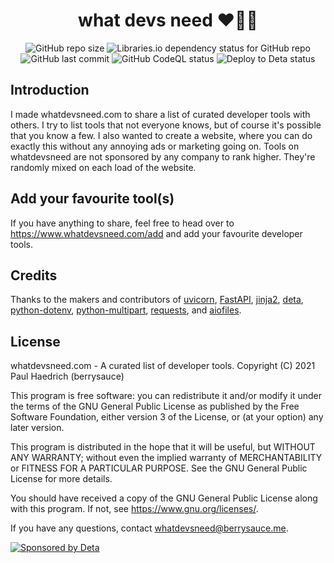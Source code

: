 <h1 align="center">what devs need ❤👨‍💻</h1>
<p align="center">
  <img alt="GitHub repo size" src="https://img.shields.io/github/repo-size/berrysauce/whatdevsneed">
  <img alt="Libraries.io dependency status for GitHub repo" src="https://img.shields.io/librariesio/github/berrysauce/whatdevsneed">
  <img alt="GitHub last commit" src="https://img.shields.io/github/last-commit/berrysauce/whatdevsneed">
  <img alt="GitHub CodeQL status" src="https://github.com/berrysauce/whatdevsneed/actions/workflows/codeql-analysis.yml/badge.svg">
  <img alt="Deploy to Deta status" src="https://github.com/berrysauce/whatdevsneed/actions/workflows/deploy.yml/badge.svg">
</p>

## Introduction
I made whatdevsneed.com to share a list of curated developer tools with others. I try to list tools that not everyone knows, but of course it's possible that you know a few. I also wanted to create a website, where you can do exactly this without any annoying ads or marketing going on. Tools on whatdevsneed are not sponsored by any company to rank higher. They're randomly mixed on each load of the website.

## Add your favourite tool(s)
If you have anything to share, feel free to head over to https://www.whatdevsneed.com/add and add your favourite developer tools.

## Credits
Thanks to the makers and contributors of [uvicorn](https://github.com/encode/uvicorn), [FastAPI](https://github.com/tiangolo/fastapi), [jinja2](https://github.com/pallets/jinja), [deta](https://www.deta.sh/), [python-dotenv](https://github.com/theskumar/python-dotenv), [python-multipart](https://github.com/andrew-d/python-multipart), [requests](https://github.com/psf/requests), and [aiofiles](https://github.com/Tinche/aiofiles).

## License
whatdevsneed.com - A curated list of developer tools.
Copyright (C) 2021 Paul Haedrich (berrysauce)

This program is free software: you can redistribute it and/or modify
it under the terms of the GNU General Public License as published by
the Free Software Foundation, either version 3 of the License, or
(at your option) any later version.

This program is distributed in the hope that it will be useful,
but WITHOUT ANY WARRANTY; without even the implied warranty of
MERCHANTABILITY or FITNESS FOR A PARTICULAR PURPOSE.  See the
GNU General Public License for more details.

You should have received a copy of the GNU General Public License
along with this program.  If not, see <https://www.gnu.org/licenses/>.

If you have any questions, contact whatdevsneed@berrysauce.me.

<a href="https://deta.sh/?ref=microletter" target="_blank"><img src="https://cdn.berrysauce.me/assets/deta-sponsor-banner.jpg" alt="Sponsored by Deta"></a>
